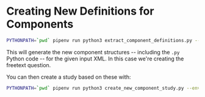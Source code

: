 # Creating New Definitions for Components

```bash
PYTHONPATH=`pwd` pipenv run python3 extract_component_definitions.py --output_folder new_components_test --file experiment_xml/freetexttest.xml
```

This will generate the new component structures -- including the `.py` Python code -- for the given input XML.  In this case we're creating the freetext question.

You can then create a study based on these with:

```bash
PYTHONPATH=`pwd` pipenv run python3 create_new_component_study.py --env local --trial_definitions_file new_components_test/freetexttest.xml.py
```